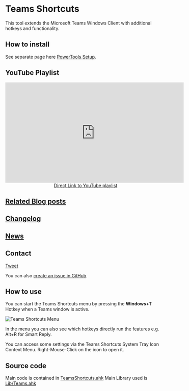# Teams Shortcuts

This tool extends the Microsoft Teams Windows Client with additional hotkeys and functionality.

## How to install

See separate page here [PowerTools Setup](PowerTools-Setup).

## YouTube Playlist

<div align="center"><iframe width="560" height="315" src="https://www.youtube.com/embed/videoseries?list=PLUSZfg60tAwLe8lIxZCpH38tP2jf4sv5m" frameborder="0" allow="accelerometer; autoplay; encrypted-media; gyroscope; picture-in-picture" allowfullscreen></iframe><br><a href="https://www.youtube.com/playlist?list=PLUSZfg60tAwLe8lIxZCpH38tP2jf4sv5m">Direct Link to YouTube playlist</a></div>

## [Related Blog posts](https://tdalon.blogspot.com/search/label/teams-shortcuts)

## [Changelog](Teams-Shortcuts-(Changelog))

## [News](https://twitter.com/search?q=%23TeamsShortcuts%20%23MicrosoftTeams)

## Contact

<a class="twitter-share-button"
  href="https://twitter.com/intent/tweet?text=@tdalon #MicrosoftTeams #TeamsShortcuts"
  data-size="large">
Tweet</a>

You can also [create an issue in GitHub](https://github.com/tdalon/ahk/issues).

## How to use

You can start the Teams Shortcuts menu by pressing the **Windows+T** Hotkey when a Teams window is active.

![Teams Shortcuts Menu](/img/teams_shortcuts_menu.png)

In the menu you can also see which hotkeys directly run the features e.g. Alt+R for Smart Reply.

You can access some settings via the Teams Shortcuts System Tray Icon Context Menu. Right-Mouse-Click on the icon to open it.

## Source code

Main code is contained in [TeamsShortcuts.ahk](https://github.com/tdalon/ahk/blob/master/TeamsShortcuts.ahk)
Main Library used is [Lib/Teams.ahk](https://github.com/tdalon/ahk/blob/master/Lib/Teams.ahk)
